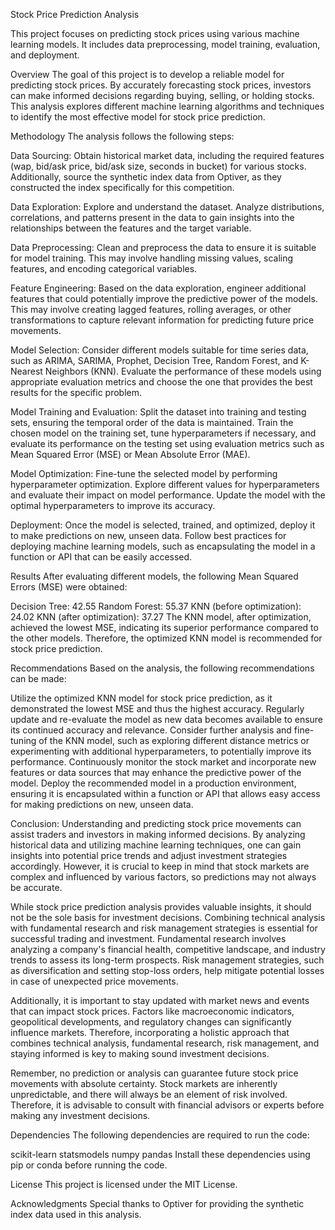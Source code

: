 Stock Price Prediction Analysis

This project focuses on predicting stock prices using various machine learning models. It includes data preprocessing, model training, evaluation, and deployment.

Overview
The goal of this project is to develop a reliable model for predicting stock prices. By accurately forecasting stock prices, investors can make informed decisions regarding buying, selling, or holding stocks. This analysis explores different machine learning algorithms and techniques to identify the most effective model for stock price prediction.

Methodology
The analysis follows the following steps:

Data Sourcing: Obtain historical market data, including the required features (wap, bid/ask price, bid/ask size, seconds in bucket) for various stocks. Additionally, source the synthetic index data from Optiver, as they constructed the index specifically for this competition.

Data Exploration: Explore and understand the dataset. Analyze distributions, correlations, and patterns present in the data to gain insights into the relationships between the features and the target variable.

Data Preprocessing: Clean and preprocess the data to ensure it is suitable for model training. This may involve handling missing values, scaling features, and encoding categorical variables.

Feature Engineering: Based on the data exploration, engineer additional features that could potentially improve the predictive power of the models. This may involve creating lagged features, rolling averages, or other transformations to capture relevant information for predicting future price movements.

Model Selection: Consider different models suitable for time series data, such as ARIMA, SARIMA, Prophet, Decision Tree, Random Forest, and K-Nearest Neighbors (KNN). Evaluate the performance of these models using appropriate evaluation metrics and choose the one that provides the best results for the specific problem.

Model Training and Evaluation: Split the dataset into training and testing sets, ensuring the temporal order of the data is maintained. Train the chosen model on the training set, tune hyperparameters if necessary, and evaluate its performance on the testing set using evaluation metrics such as Mean Squared Error (MSE) or Mean Absolute Error (MAE).

Model Optimization: Fine-tune the selected model by performing hyperparameter optimization. Explore different values for hyperparameters and evaluate their impact on model performance. Update the model with the optimal hyperparameters to improve its accuracy.

Deployment: Once the model is selected, trained, and optimized, deploy it to make predictions on new, unseen data. Follow best practices for deploying machine learning models, such as encapsulating the model in a function or API that can be easily accessed.

Results
After evaluating different models, the following Mean Squared Errors (MSE) were obtained:

Decision Tree: 42.55
Random Forest: 55.37
KNN (before optimization): 24.02
KNN (after optimization): 37.27
The KNN model, after optimization, achieved the lowest MSE, indicating its superior performance compared to the other models. Therefore, the optimized KNN model is recommended for stock price prediction.

Recommendations
Based on the analysis, the following recommendations can be made:

Utilize the optimized KNN model for stock price prediction, as it demonstrated the lowest MSE and thus the highest accuracy.
Regularly update and re-evaluate the model as new data becomes available to ensure its continued accuracy and relevance.
Consider further analysis and fine-tuning of the KNN model, such as exploring different distance metrics or experimenting with additional hyperparameters, to potentially improve its performance.
Continuously monitor the stock market and incorporate new features or data sources that may enhance the predictive power of the model.
Deploy the recommended model in a production environment, ensuring it is encapsulated within a function or API that allows easy access for making predictions on new, unseen data.

Conclusion:
Understanding and predicting stock price movements can assist traders and investors in making informed decisions. By analyzing historical data and utilizing machine learning techniques, one can gain insights into potential price trends and adjust investment strategies accordingly. However, it is crucial to keep in mind that stock markets are complex and influenced by various factors, so predictions may not always be accurate.

While stock price prediction analysis provides valuable insights, it should not be the sole basis for investment decisions. Combining technical analysis with fundamental research and risk management strategies is essential for successful trading and investment. Fundamental research involves analyzing a company's financial health, competitive landscape, and industry trends to assess its long-term prospects. Risk management strategies, such as diversification and setting stop-loss orders, help mitigate potential losses in case of unexpected price movements.

Additionally, it is important to stay updated with market news and events that can impact stock prices. Factors like macroeconomic indicators, geopolitical developments, and regulatory changes can significantly influence markets. Therefore, incorporating a holistic approach that combines technical analysis, fundamental research, risk management, and staying informed is key to making sound investment decisions.

Remember, no prediction or analysis can guarantee future stock price movements with absolute certainty. Stock markets are inherently unpredictable, and there will always be an element of risk involved. Therefore, it is advisable to consult with financial advisors or experts before making any investment decisions.

Dependencies
The following dependencies are required to run the code:

scikit-learn
statsmodels
numpy
pandas
Install these dependencies using pip or conda before running the code.

License
This project is licensed under the MIT License.

Acknowledgments
Special thanks to Optiver for providing the synthetic index data used in this analysis.
